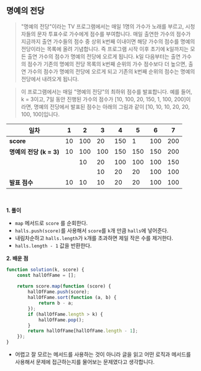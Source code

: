 ## 명예의 전당
>"명예의 전당"이라는 TV 프로그램에서는 매일 1명의 가수가 노래를 부르고, 시청자들의 문자 투표수로 가수에게 점수를 부여합니다. 매일 출연한 가수의 점수가 지금까지 출연 가수들의 점수 중 상위 k번째 이내이면 해당 가수의 점수를 명예의 전당이라는 목록에 올려 기념합니다. 즉 프로그램 시작 이후 초기에 k일까지는 모든 출연 가수의 점수가 명예의 전당에 오르게 됩니다. k일 다음부터는 출연 가수의 점수가 기존의 명예의 전당 목록의 k번째 순위의 가수 점수보다 더 높으면, 출연 가수의 점수가 명예의 전당에 오르게 되고 기존의 k번째 순위의 점수는 명예의 전당에서 내려오게 됩니다.

>이 프로그램에서는 매일 "명예의 전당"의 최하위 점수를 발표합니다. 예를 들어, k = 3이고, 7일 동안 진행된 가수의 점수가 [10, 100, 20, 150, 1, 100, 200]이라면, 명예의 전당에서 발표된 점수는 아래의 그림과 같이 [10, 10, 10, 20, 20, 100, 100]입니다.

| 일차                 | 1   | 2   | 3   | 4   | 5   | 6   | 7   |
|----------------------|-----|-----|-----|-----|-----|-----|-----|
| **score**            | 10  | 100 | 20  | 150 | 1   | 100 | 200 |
| **명예의 전당 (k = 3)** | 10  | 100 | 100 | 150 | 150 | 150 | 200 |
|                      |     | 10  | 20  | 100 | 100 | 100 | 150 |
|                      |     |     | 10  | 20  | 20  | 100 | 100 |
| **발표 점수**        | 10  | 10  | 10  | 20  | 20  | 100 | 100 |

<br>

**1. 풀이**

- `map` 메서드로 `score` 를 순회한다.
- `halls.push(score)`를 사용해서 `score`를 `k`개 만큼 `halls`에 넣어준다. 
- 내림차순하고 `halls.length`가 `k`개를 초과하면 제일 작은 수를 제거한다.
- `halls.length - 1` 값을 반환한다.

**2. 배운 점**
```javascript
function solution(k, score) {
    const hallOfFame = [];
    
    return score.map(function (score) {
        hallOfFame.push(score);
        hallOfFame.sort(function (a, b) {
            return b - a;
        });
        if (hallOfFame.length > k) {
            hallOfFame.pop();            
        }
        return hallOfFame[hallOfFame.length - 1];
    });
}
```
- 어렵고 잘 모르는 메서드를 사용하는 것이 아니라 글을 읽고 어떤 로직과 메서드를 사용해서 문제에 접근하는지를 물어보는 문제였다고 생각합니다.
